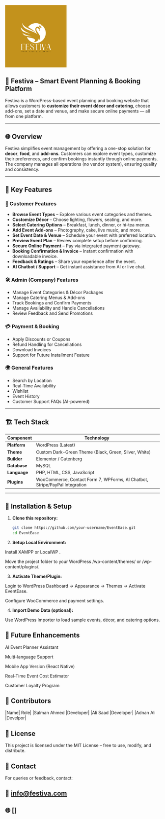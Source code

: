 

  <img src="logo.png" width="200" alt="festiva">

## 🎉 Festiva – Smart Event Planning & Booking Platform

Festiva is a WordPress-based event planning and booking website that allows customers to **customize their event décor and catering**, choose add-ons, set a date and venue, and make secure online payments — all from one platform.

---

## 🌐 Overview

Festiva simplifies event management by offering a one-stop solution for **decor**, **food**, and **add-ons**. Customers can explore event types, customize their preferences, and confirm bookings instantly through online payments. The company manages all operations (no vendor system), ensuring quality and consistency.

---

## 🧩 Key Features

### 👤 Customer Features
- **Browse Event Types** – Explore various event categories and themes.
- **Customize Décor** – Choose lighting, flowers, seating, and more.
- **Select Catering Options** – Breakfast, lunch, dinner, or hi-tea menus.
- **Add Event Add-ons** – Photography, cake, live music, and more.
- **Set Event Date & Venue** – Schedule your event with preferred location.
- **Preview Event Plan** – Review complete setup before confirming.
- **Secure Online Payment** – Pay via integrated payment gateway.
- **Booking Confirmation & Invoice** – Instant confirmation with downloadable invoice.
- **Feedback & Ratings** – Share your experience after the event.
- **AI Chatbot / Support** – Get instant assistance from AI or live chat.

### 🛠️ Admin (Company) Features
- Manage Event Categories & Décor Packages  
- Manage Catering Menus & Add-ons  
- Track Bookings and Confirm Payments  
- Manage Availability and Handle Cancellations  
- Review Feedback and Send Promotions  

### 💳 Payment & Booking
- Apply Discounts or Coupons  
- Refund Handling for Cancellations  
- Download Invoices  
- Support for Future Installment Feature  

### 🌍 General Features
- Search by Location  
- Real-Time Availability  
- Wishlist  
- Event History  
- Customer Support FAQs (AI-powered)

---

## 🏗️ Tech Stack

| Component | Technology |
|------------|-------------|
| **Platform** | WordPress (Latest) |
| **Theme** | Custom Dark-Green Theme (Black, Green, Silver, White) |
| **Builder** | Elementor / Gutenberg |
| **Database** | MySQL |
| **Language** | PHP, HTML, CSS, JavaScript |
| **Plugins** | WooCommerce, Contact Form 7, WPForms, AI Chatbot, Stripe/PayPal Integration |

---

## 🚀 Installation & Setup

1. **Clone this repository:**
   ```bash
   git clone https://github.com/your-username/EventEase.git
   cd EventEase
2. **Setup Local Environment:**

Install XAMPP
 or LocalWP
.

Move the project folder to your WordPress /wp-content/themes/ or /wp-content/plugins/.

3. **Activate Theme/Plugin:**

Login to WordPress Dashboard → Appearance → Themes → Activate EventEase.

Configure WooCommerce and payment settings.

4. **Import Demo Data (optional):**

Use WordPress Importer to load sample events, décor, and catering options.

## 🧠 Future Enhancements

AI Event Planner Assistant

Multi-language Support

Mobile App Version (React Native)

Real-Time Event Cost Estimator

Customer Loyalty Program

## 🤝 Contributors
|Name|	Role|
|Salman Ahmed |Developer|
|Ali Saad |Developer|
|Adnan Ali |Develpor|
## 📄 License

This project is licensed under the MIT License – free to use, modify, and distribute.

## 💬 Contact

For queries or feedback, contact:
## 📧 info@festiva.com

## 🌐 []
